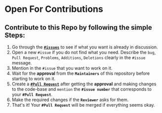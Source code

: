 # Open For Contributions 

##  Contribute to this Repo by following the simple Steps:
1. Go through the [**`#issues`**](https://github.com/nitawebdevs/NITA_Pass_Generator/issues) to see if what you want is already in discussion.
2. Open a new `#issue` if you do not find what you need. Describe the `bug`, `Pull Request`, `Problems`, `Additions`, `Deletions` clearly in the `#issue` message.
3. Mention in the `#issue` that you want to work on it.
4. Wait for the **approval** from the **`Maintainers`** of this repository before starting to work on it.
5. Create a [**`#Pull Request`**](https://github.com/nitawebdevs/NITA_Pass_Generator/pulls) after getting the **approval** and making changes to the code-base and `mention` the **`#issue number`** that corresponds to your **`#Pull Request`**.
6. Make the required changes if the **`Reviewer`** asks for them.
7. That's it! Your **`#Pull Request`** will be merged if everything seems okay.

